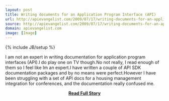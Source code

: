 ```yaml
---
layout: post
title: Writing documents for an Application Program Interface (API)
url: http://apievangelist.com/2009/07/17/writing-documents-for-an-application-program-interface-api/
source: http://apievangelist.com/2009/07/17/writing-documents-for-an-application-program-interface-api/
domain: apievangelist.com
image: [Image]
---
```

{% include JB/setup %}<p>I am not an expert in writing documentation for application program interfaces (API).I do play one on TV though.No not really, I read enough of them so I feel like Im an expert.I have written a couple of API SDK documentation packages and by no means were perfect.However I have been struggling with a set of API docs for a housing management integration for conferences, and the documentation really confused me.</p>
<center><p><a href="http://apievangelist.com/2009/07/17/writing-documents-for-an-application-program-interface-api/" style='padding:25px; font-sze:18px; font-weight: bold;'>Read Full Story</a></p></center>
